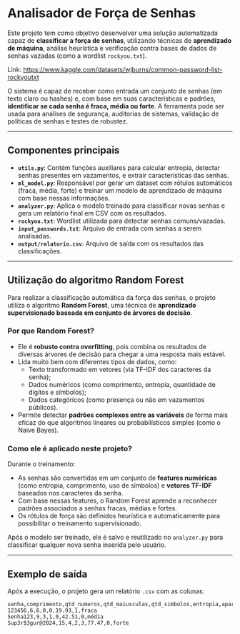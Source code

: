 #  Analisador de Força de Senhas

Este projeto tem como objetivo desenvolver uma solução automatizada capaz de **classificar a força de senhas**, utilizando técnicas de **aprendizado de máquina**, análise heurística e verificação contra bases de dados de senhas vazadas (como a wordlist `rockyou.txt`).

Link: https://www.kaggle.com/datasets/wjburns/common-password-list-rockyoutxt

O sistema é capaz de receber como entrada um conjunto de senhas (em texto claro ou hashes) e, com base em suas características e padrões, **identificar se cada senha é fraca, média ou forte**. A ferramenta pode ser usada para análises de segurança, auditorias de sistemas, validação de políticas de senhas e testes de robustez.

---

##  Componentes principais

- **`utils.py`**: Contém funções auxiliares para calcular entropia, detectar senhas presentes em vazamentos, e extrair características das senhas.
- **`ml_model.py`**: Responsável por gerar um dataset com rótulos automáticos (fraca, média, forte) e treinar um modelo de aprendizado de máquina com base nessas informações.
- **`analyzer.py`**: Aplica o modelo treinado para classificar novas senhas e gera um relatório final em CSV com os resultados.
- **`rockyou.txt`**: Wordlist utilizada para detectar senhas comuns/vazadas.
- **`input_passwords.txt`**: Arquivo de entrada com senhas a serem analisadas.
- **`output/relatorio.csv`**: Arquivo de saída com os resultados das classificações.

---

##  Utilização do algoritmo **Random Forest**

Para realizar a classificação automática da força das senhas, o projeto utiliza o algoritmo **Random Forest**, uma técnica de **aprendizado supervisionado baseada em conjunto de árvores de decisão**.

### Por que Random Forest?

- Ele é **robusto contra overfitting**, pois combina os resultados de diversas árvores de decisão para chegar a uma resposta mais estável.
- Lida muito bem com diferentes tipos de dados, como:
  - Texto transformado em vetores (via TF-IDF dos caracteres da senha);
  - Dados numéricos (como comprimento, entropia, quantidade de dígitos e símbolos);
  - Dados categóricos (como presença ou não em vazamentos públicos).
- Permite detectar **padrões complexos entre as variáveis** de forma mais eficaz do que algoritmos lineares ou probabilísticos simples (como o Naive Bayes).

### Como ele é aplicado neste projeto?

Durante o treinamento:

- As senhas são convertidas em um conjunto de **features numéricas** (como entropia, comprimento, uso de símbolos) e **vetores TF-IDF** baseados nos caracteres da senha.
- Com base nessas features, o Random Forest aprende a reconhecer padrões associados a senhas fracas, médias e fortes.
- Os rótulos de força são definidos heurística e automaticamente para possibilitar o treinamento supervisionado.

Após o modelo ser treinado, ele é salvo e reutilizado no `analyzer.py` para classificar qualquer nova senha inserida pelo usuário.

---

##  Exemplo de saída

Após a execução, o projeto gera um relatório `.csv` com as colunas:

```csv
senha,comprimento,qtd_numeros,qtd_maiusculas,qtd_simbolos,entropia,apareceu_no_rockyou,forca_predita
123456,6,6,0,0,19.93,1,fraca
Senha123,9,3,1,0,42.51,0,média
Sup3r$3gur@2024,15,4,2,3,77.47,0,forte
